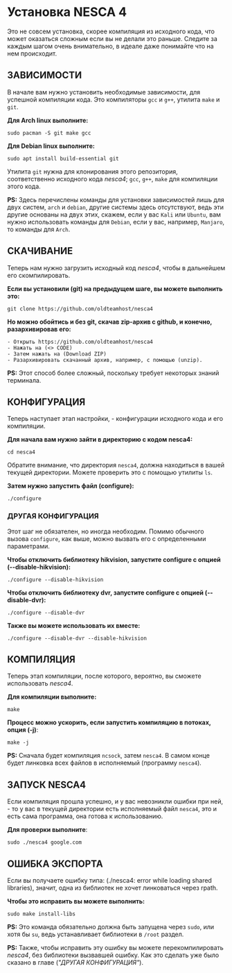 # Установка NESCA 4
Это не совсем установка, скорее компиляция из исходного кода, что может оказаться сложным если вы не делали это раньше.
Следите за каждым шагом очень внимательно, в идеале даже понимайте что на нем происходит.

## ЗАВИСИМОСТИ
В начале вам нужно установить необходимые зависимости, для успешной компиляции кода. Это компиляторы `gcc` и `g++`, утилита `make` и `git`.

**Для Arch linux выполните:**
```
sudo pacman -S git make gcc
```

**Для Debian linux выполните:**
```
sudo apt install build-essential git
```
Утилита `git` нужна для клонирования этого репозитория, соответственно исходного кода _nesca4_; `gcc`, `g++`, `make` для компиляции этого кода.

**PS:** Здесь перечислены команды для установки зависимостей лишь для двух систем, `arch` и `debian`, другие системы здесь отсутствуют, ведь эти другие
основаны на двух этих, скажем, если у вас `Kali` или `Ubuntu`, вам нужно использовать команды для `Debian`, если у вас, например, `Manjaro`, то команды для
`Αrch`.

## СКАЧИВАНИЕ
Теперь нам нужно загрузить исходный код _nesca4_, чтобы в дальнейшем его скомпилировать.

**Если вы установили (git) на предыдущем шаге, вы можете выполнить это:**
```
git clone https://github.com/oldteamhost/nesca4
```
**Но можно обойтись и без git, скачав zip-архив с github, и конечно, разархивировав его:**
```
- Открыть https://github.com/oldteamhost/nesca4
- Нажать на (<> CODE)
- Затем нажать на (Download ZIP)
- Разархивировать скачанный архив, например, с помощью (unzip).
```
**PS:** Этот способ более сложный, поскольку требует некоторых знаний терминала.

## КОНФИГУРАЦИЯ
Теперь наступает этап настройки, - конфигурации исходного кода и его компиляции.

**Для начала вам нужно зайти в директорию с кодом nesca4:**
```
cd nesca4
```
Обратите внимание, что директория `nesca4`, должна находиться в вашей текущей директории. Можете проверить это с помощью утилиты `ls`.

**Затем нужно запустить файл (configure):**
```
./configure
```

### ДРУГАЯ КОНФИГУРАЦИЯ
Этот шаг не обязателен, но иногда необходим. Помимо обычного вызова `configure`, как выше, можно вызвать его с определенными параметрами.

**Чтобы отключить библиотеку hikvision, запустите configure с опцией (--disable-hikvision):**
```
./configure --disable-hikvision
```
**Чтобы отключить библиотеку dvr, запустите configure с опцией (--disable-dvr):**
```
./configure --disable-dvr
```
**Также вы можете использовать их вместе:**
```
./configure --disable-dvr --disable-hikvision
```
## КОМПИЛЯЦИЯ
Теперь этап компиляции, после которого, вероятно, вы сможете использовать _nesca4_.

**Для компиляции выполните:**
```
make
```
**Процесс можно ускорить, если запустить компиляцию в потоках, опция (-j)**:
```
make -j
```
**PS:** Сначала будет компиляция `ncsock`, затем `nesca4`. В самом конце будет линковка всех файлов в исполняемый (программу `nesca4`).

## ЗАПУСК NESCA4
Если компиляция прошла успешно, и у вас невозникли ошибки при ней, - то у вас в текущей директории есть исполняемый файл `nesca4`, это и есть сама программа, она готова к использованию.

**Для проверки выполните**:
```
sudo ./nesca4 google.com
```

## ОШИБКА ЭКСПОРТА
Если вы получаете ошибку типа: (./nesca4: error while loading shared libraries), значит, одна из библиотек не хочет линковаться через rpath. 

**Чтобы это исправить вы можете выполнить:**
```
sudo make install-libs
```
**PS:** Это команда обязательно должна быть запущена через `sudo`, или хотя бы `su`, ведь устанавливает библиотеки в `/root` раздел.

**PS:** Также, чтобы исправить эту ошибку вы можете перекомпилировать _nesca4_, без библиотеки вызвавшей ошибку. Как это сделать уже было сказано в главе (_"ДРУГАЯ КОНФИГУРАЦИЯ"_).






















